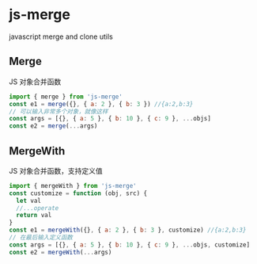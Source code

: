 # js-merge

javascript merge and clone utils

## Merge

JS 对象合并函数

```js
import { merge } from 'js-merge'
const e1 = merge({}, { a: 2 }, { b: 3 }) //{a:2,b:3}
// 可以输入非常多个对象，就像这样
const args = [{}, { a: 5 }, { b: 10 }, { c: 9 }, ...objs]
const e2 = merge(...args)
```

## MergeWith

JS 对象合并函数，支持定义值

```js
import { mergeWith } from 'js-merge'
const customize = function (obj, src) {
  let val
  //...operate
  return val
}
const e1 = mergeWith({}, { a: 2 }, { b: 3 }, customize) //{a:2,b:3}
// 在最后输入定义函数
const args = [{}, { a: 5 }, { b: 10 }, { c: 9 }, ...objs, customize]
const e2 = mergeWith(...args)
```
